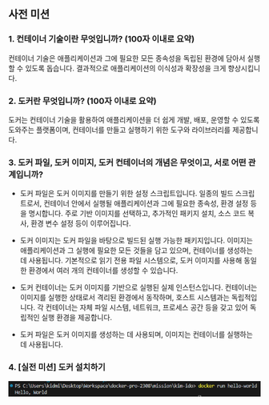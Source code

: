 ## 사전 미션

### 1. 컨테이너 기술이란 무엇입니까? (100자 이내로 요약)
컨테이너 기술은 애플리케이션과 그에 필요한 모든 종속성을 독립된 환경에 담아서 실행할 수 있도록 돕습니다. 결과적으로 애플리케이션의 이식성과 확장성을 크게 향상시킵니다.

### 2. 도커란 무엇입니까? (100자 이내로 요약)
도커는 컨테이너 기술을 활용하여 애플리케이션을 더 쉽게 개발, 배포, 운영할 수 있도록 도와주는 플랫폼이며, 컨테이너를 만들고 실행하기 위한 도구와 라이브러리를 제공합니다.

### 3. 도커 파일, 도커 이미지, 도커 컨테이너의 개념은 무엇이고, 서로 어떤 관계입니까?
- 도커 파일은 도커 이미지를 만들기 위한 설정 스크립트입니다. 일종의 빌드 스크립트로서, 컨테이너 안에서 실행될 애플리케이션과 그에 필요한 종속성, 환경 설정 등을 명시합니다. 주로 기반 이미지를 선택하고, 추가적인 패키지 설치, 소스 코드 복사, 환경 변수 설정 등이 이루어집니다.

- 도커 이미지는 도커 파일을 바탕으로 빌드된 실행 가능한 패키지입니다. 이미지는 애플리케이션과 그 실행에 필요한 모든 것들을 담고 있으며, 컨테이너를 생성하는 데 사용됩니다. 기본적으로 읽기 전용 파일 시스템으로, 도커 이미지를 사용해 동일한 환경에서 여러 개의 컨테이너를 생성할 수 있습니다.

- 도커 컨테이너는 도커 이미지를 기반으로 실행된 실제 인스턴스입니다. 컨테이너는 이미지를 실행한 상태로서 격리된 환경에서 동작하며, 호스트 시스템과는 독립적입니다. 각 컨테이너는 자체 파일 시스템, 네트워크, 프로세스 공간 등을 갖고 있어 독립적인 실행 환경을 제공합니다.

- 도커 파일은 도커 이미지를 생성하는 데 사용되며, 이미지는 컨테이너를 실행하는 데 사용됩니다.

### 4. [실전 미션] 도커 설치하기
![result](image.png)
